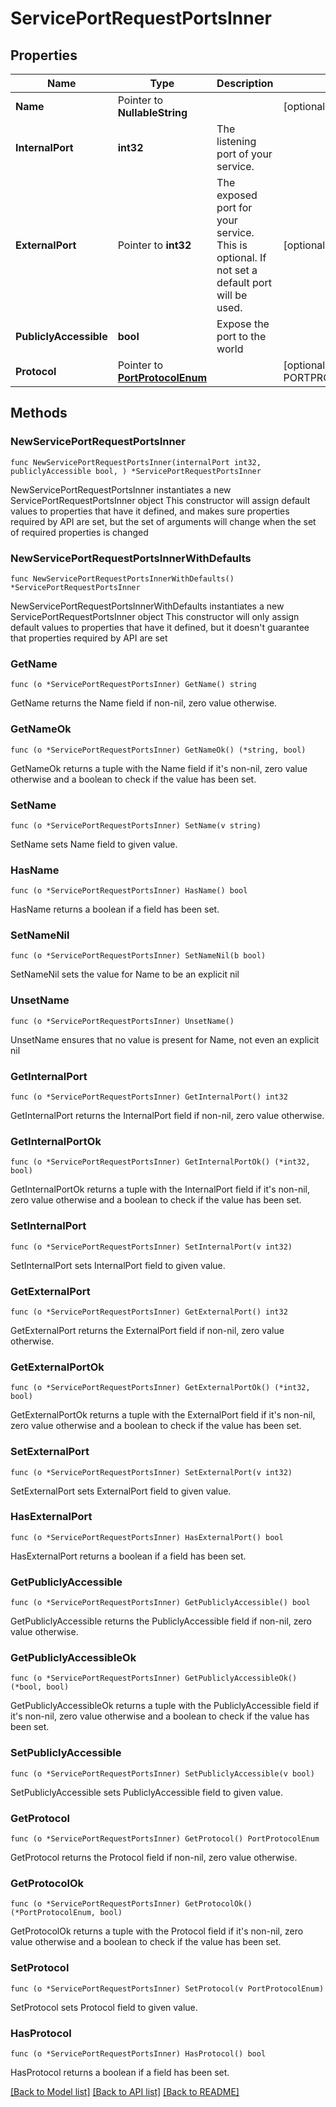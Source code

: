 # ServicePortRequestPortsInner

## Properties

Name | Type | Description | Notes
------------ | ------------- | ------------- | -------------
**Name** | Pointer to **NullableString** |  | [optional] 
**InternalPort** | **int32** | The listening port of your service. | 
**ExternalPort** | Pointer to **int32** | The exposed port for your service. This is optional. If not set a default port will be used. | [optional] 
**PubliclyAccessible** | **bool** | Expose the port to the world | 
**Protocol** | Pointer to [**PortProtocolEnum**](PortProtocolEnum.md) |  | [optional] [default to PORTPROTOCOLENUM_HTTP]

## Methods

### NewServicePortRequestPortsInner

`func NewServicePortRequestPortsInner(internalPort int32, publiclyAccessible bool, ) *ServicePortRequestPortsInner`

NewServicePortRequestPortsInner instantiates a new ServicePortRequestPortsInner object
This constructor will assign default values to properties that have it defined,
and makes sure properties required by API are set, but the set of arguments
will change when the set of required properties is changed

### NewServicePortRequestPortsInnerWithDefaults

`func NewServicePortRequestPortsInnerWithDefaults() *ServicePortRequestPortsInner`

NewServicePortRequestPortsInnerWithDefaults instantiates a new ServicePortRequestPortsInner object
This constructor will only assign default values to properties that have it defined,
but it doesn't guarantee that properties required by API are set

### GetName

`func (o *ServicePortRequestPortsInner) GetName() string`

GetName returns the Name field if non-nil, zero value otherwise.

### GetNameOk

`func (o *ServicePortRequestPortsInner) GetNameOk() (*string, bool)`

GetNameOk returns a tuple with the Name field if it's non-nil, zero value otherwise
and a boolean to check if the value has been set.

### SetName

`func (o *ServicePortRequestPortsInner) SetName(v string)`

SetName sets Name field to given value.

### HasName

`func (o *ServicePortRequestPortsInner) HasName() bool`

HasName returns a boolean if a field has been set.

### SetNameNil

`func (o *ServicePortRequestPortsInner) SetNameNil(b bool)`

 SetNameNil sets the value for Name to be an explicit nil

### UnsetName
`func (o *ServicePortRequestPortsInner) UnsetName()`

UnsetName ensures that no value is present for Name, not even an explicit nil
### GetInternalPort

`func (o *ServicePortRequestPortsInner) GetInternalPort() int32`

GetInternalPort returns the InternalPort field if non-nil, zero value otherwise.

### GetInternalPortOk

`func (o *ServicePortRequestPortsInner) GetInternalPortOk() (*int32, bool)`

GetInternalPortOk returns a tuple with the InternalPort field if it's non-nil, zero value otherwise
and a boolean to check if the value has been set.

### SetInternalPort

`func (o *ServicePortRequestPortsInner) SetInternalPort(v int32)`

SetInternalPort sets InternalPort field to given value.


### GetExternalPort

`func (o *ServicePortRequestPortsInner) GetExternalPort() int32`

GetExternalPort returns the ExternalPort field if non-nil, zero value otherwise.

### GetExternalPortOk

`func (o *ServicePortRequestPortsInner) GetExternalPortOk() (*int32, bool)`

GetExternalPortOk returns a tuple with the ExternalPort field if it's non-nil, zero value otherwise
and a boolean to check if the value has been set.

### SetExternalPort

`func (o *ServicePortRequestPortsInner) SetExternalPort(v int32)`

SetExternalPort sets ExternalPort field to given value.

### HasExternalPort

`func (o *ServicePortRequestPortsInner) HasExternalPort() bool`

HasExternalPort returns a boolean if a field has been set.

### GetPubliclyAccessible

`func (o *ServicePortRequestPortsInner) GetPubliclyAccessible() bool`

GetPubliclyAccessible returns the PubliclyAccessible field if non-nil, zero value otherwise.

### GetPubliclyAccessibleOk

`func (o *ServicePortRequestPortsInner) GetPubliclyAccessibleOk() (*bool, bool)`

GetPubliclyAccessibleOk returns a tuple with the PubliclyAccessible field if it's non-nil, zero value otherwise
and a boolean to check if the value has been set.

### SetPubliclyAccessible

`func (o *ServicePortRequestPortsInner) SetPubliclyAccessible(v bool)`

SetPubliclyAccessible sets PubliclyAccessible field to given value.


### GetProtocol

`func (o *ServicePortRequestPortsInner) GetProtocol() PortProtocolEnum`

GetProtocol returns the Protocol field if non-nil, zero value otherwise.

### GetProtocolOk

`func (o *ServicePortRequestPortsInner) GetProtocolOk() (*PortProtocolEnum, bool)`

GetProtocolOk returns a tuple with the Protocol field if it's non-nil, zero value otherwise
and a boolean to check if the value has been set.

### SetProtocol

`func (o *ServicePortRequestPortsInner) SetProtocol(v PortProtocolEnum)`

SetProtocol sets Protocol field to given value.

### HasProtocol

`func (o *ServicePortRequestPortsInner) HasProtocol() bool`

HasProtocol returns a boolean if a field has been set.


[[Back to Model list]](../README.md#documentation-for-models) [[Back to API list]](../README.md#documentation-for-api-endpoints) [[Back to README]](../README.md)


